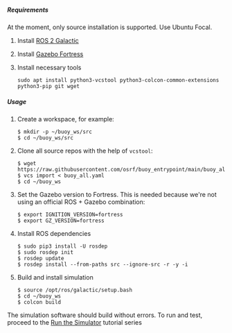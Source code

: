 ##### Requirements
At the moment, only source installation is supported. Use Ubuntu Focal.

1. Install [ROS 2 Galactic](https://docs.ros.org/en/galactic/index.html)

1. Install [Gazebo Fortress](https://ignitionrobotics.org/docs/fortress)

1. Install necessary tools

    ```
    sudo apt install python3-vcstool python3-colcon-common-extensions python3-pip git wget
    ```

##### Usage

1. Create a workspace, for example:

    ```
    $ mkdir -p ~/buoy_ws/src
    $ cd ~/buoy_ws/src
    ```

1. Clone all source repos with the help of `vcstool`:

    ```
    $ wget https://raw.githubusercontent.com/osrf/buoy_entrypoint/main/buoy_all.yaml
    $ vcs import < buoy_all.yaml
    $ cd ~/buoy_ws
    ```

1. Set the Gazebo version to Fortress. This is needed because we're not using an
   official ROS + Gazebo combination:

    ```
    $ export IGNITION_VERSION=fortress
    $ export GZ_VERSION=fortress
    ```

1. Install ROS dependencies

    ```
    $ sudo pip3 install -U rosdep
    $ sudo rosdep init
    $ rosdep update
    $ rosdep install --from-paths src --ignore-src -r -y -i
    ```

1. Build and install simulation

    ```
    $ source /opt/ros/galactic/setup.bash
    $ cd ~/buoy_ws
    $ colcon build
    ```

The simulation software should build without errors.  To run and test, proceed to the [Run the Simulator](../../../tutorials/#running-the-simulator) tutorial series
